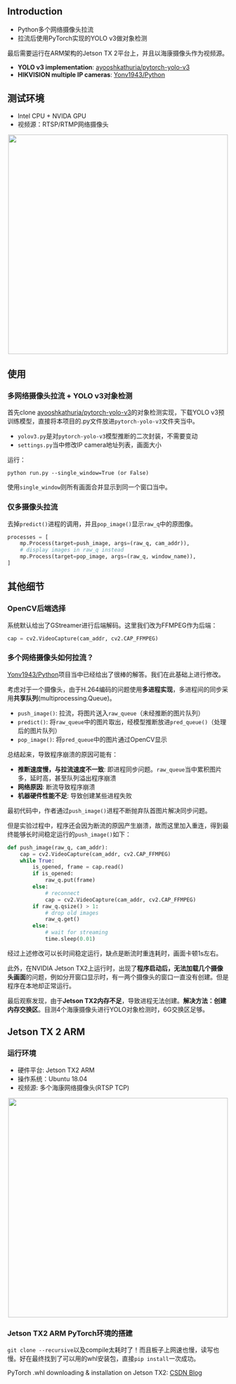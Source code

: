 ## Introduction

* Python多个网络摄像头拉流
* 拉流后使用PyTorch实现的YOLO v3做对象检测

最后需要运行在ARM架构的Jetson TX 2平台上，并且以海康摄像头作为视频源。

- **YOLO v3 implementation**: [ayooshkathuria/pytorch-yolo-v3](https://github.com/ayooshkathuria/pytorch-yolo-v3)
- **HIKVISION multiple IP cameras**: [Yonv1943/Python](https://github.com/Yonv1943/Python/tree/master/Demo_camera_and_network)


## 测试环境

* Intel CPU + NVIDA GPU
* 视频源：RTSP/RTMP网络摄像头

<div align=center><img width="500px" src="https://github.com/gaodechen/webcam_yolov3_jetson_tx_hikvision/blob/master/demo_1.png" /></div>


## 使用

### 多网络摄像头拉流 + YOLO v3对象检测

首先clone [ayooshkathuria/pytorch-yolo-v3](https://github.com/ayooshkathuria/pytorch-yolo-v3)的对象检测实现，下载YOLO v3预训练模型，直接将本项目的.py文件放进`pytorch-yolo-v3`文件夹当中。

- `yolov3.py`是对`pytorch-yolo-v3`模型推断的二次封装，不需要变动
- `settings.py`当中修改IP camera地址列表，画面大小

运行：

```
python run.py --single_window=True (or False)
```

使用`single_window`则所有画面合并显示到同一个窗口当中。

### 仅多摄像头拉流

去掉`predict()`进程的调用，并且`pop_image()`显示`raw_q`中的原图像。

```python
processes = [
    mp.Process(target=push_image, args=(raw_q, cam_addr)),
    # display images in raw_q instead
    mp.Process(target=pop_image, args=(raw_q, window_name)),
]
```

## 其他细节

### OpenCV后端选择

系统默认给出了GStreamer进行后端解码。这里我们改为FFMPEG作为后端：

```python
cap = cv2.VideoCapture(cam_addr, cv2.CAP_FFMPEG)
```

### 多个网络摄像头如何拉流？

[Yonv1943/Python](https://github.com/Yonv1943/Python/tree/master/Demo_camera_and_network)项目当中已经给出了很棒的解答。我们在此基础上进行修改。

考虑对于一个摄像头，由于H.264编码的问题使用**多进程实现**，多进程间的同步采用**共享队列**(multiprocessing.Queue)。

* `push_image()`: 拉流，将图片送入`raw_queue`（未经推断的图片队列）
* `predict()`: 将`raw_queue`中的图片取出，经模型推断放进`pred_queue()`（处理后的图片队列）
* `pop_image()`: 将`pred_queue`中的图片通过OpenCV显示

总结起来，导致程序崩溃的原因可能有：

* **推断速度慢，与拉流速度不一致**: 即进程同步问题。`raw_queue`当中累积图片多，延时高，甚至队列溢出程序崩溃
* **网络原因**: 断流导致程序崩溃
* **机器硬件性能不足**: 导致创建某些进程失败

最初代码中，作者通过`push_image()`进程不断抛弃队首图片解决同步问题。

但是实验过程中，程序还会因为断流的原因产生崩溃，故而这里加入重连，得到最终能够长时间稳定运行的`push_image()`如下：

```python
def push_image(raw_q, cam_addr):
    cap = cv2.VideoCapture(cam_addr, cv2.CAP_FFMPEG)
    while True:
        is_opened, frame = cap.read()
        if is_opened:
            raw_q.put(frame)
        else:
            # reconnect
            cap = cv2.VideoCapture(cam_addr, cv2.CAP_FFMPEG)
        if raw_q.qsize() > 1:
            # drop old images
            raw_q.get()
        else:
            # wait for streaming
            time.sleep(0.01)
```

经过上述修改可以长时间稳定运行，缺点是断流时重连耗时，画面卡顿1s左右。

此外，在NVIDIA Jetson TX2上运行时，出现了**程序启动后，无法加载几个摄像头画面**的问题，例如分开窗口显示时，有一两个摄像头的窗口一直没有创建。但是程序在本地却正常运行。

最后观察发现，由于**Jetson TX2内存不足**，导致进程无法创建。**解决方法：创建内存交换区**。目测4个海康摄像头进行YOLO对象检测时，6G交换区足够。

## Jetson TX 2 ARM

### 运行环境

* 硬件平台: Jetson TX2 ARM
* 操作系统：Ubuntu 18.04
* 视频源: 多个海康网络摄像头(RTSP TCP)

<div align=center><img width="500px" src="https://github.com/gaodechen/webcam_yolov3_jetson_tx_hikvision/blob/master/demo_2.jpg" /></div>

### Jetson TX2 ARM PyTorch环境的搭建

`git clone --recursive`以及compile太耗时了！而且板子上网速也慢，读写也慢。好在最终找到了可以用的whl安装包，直接`pip install`一次成功。

PyTorch .whl downloading & installation on Jetson TX2: [CSDN Blog](https://blog.csdn.net/beckhans/article/details/91386429)
